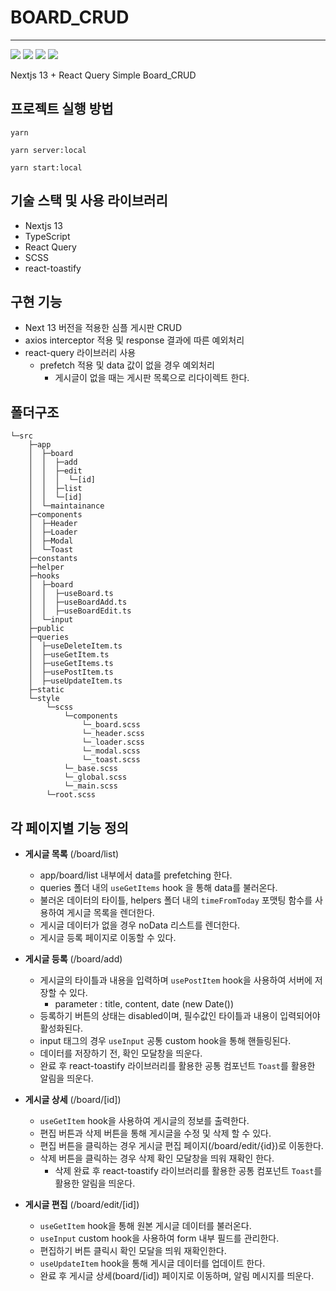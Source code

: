 # BOARD_CRUD

---
<img src="https://img.shields.io/badge/Next.js-000000?style=for-the-badge&logo=Next.js&logoColor=white">  <img src="https://img.shields.io/badge/TypeScript-3178C6?style=for-the-badge&logo=TypeScript&logoColor=white">  <img src="https://img.shields.io/badge/React Query-FF4154?style=for-the-badge&logo=React Query&logoColor=white">  <img src="https://img.shields.io/badge/Sass-CC6699?style=for-the-badge&logo=Sass&logoColor=white">

Nextjs 13 + React Query Simple Board_CRUD

## 프로젝트 실행 방법

```
yarn

yarn server:local

yarn start:local

```

## 기술 스택 및 사용 라이브러리

- Nextjs 13
- TypeScript
- React Query
- SCSS
- react-toastify

## 구현 기능

- Next 13 버전을 적용한 심플 게시판 CRUD
- axios interceptor 적용 및 response 결과에 따른 예외처리
- react-query 라이브러리 사용
  - prefetch 적용 및 data 값이 없을 경우 예외처리
    - 게시글이 없을 때는 게시판 목록으로 리다이렉트 한다.

## 폴더구조

```
└─src
    ├─app
    │  ├─board
    │  │  ├─add
    │  │  ├─edit
    │  │  │  └─[id]
    │  │  ├─list
    │  │  └─[id]
    │  └─maintainance
    ├─components
    │  ├─Header
    │  ├─Loader
    │  ├─Modal
    │  └─Toast
    ├─constants
    ├─helper
    ├─hooks
    │  ├─board
    │  │  ├─useBoard.ts
    │  │  ├─useBoardAdd.ts
    │  │  ├─useBoardEdit.ts
    │  └─input
    ├─public
    ├─queries
    │  ├─useDeleteItem.ts
    │  ├─useGetItem.ts
    │  ├─useGetItems.ts
    │  ├─usePostItem.ts
    │  ├─useUpdateItem.ts
    ├─static
    └─style
        └─scss
            └─components
                └─_board.scss
                └─_header.scss
                └─_loader.scss
                └─_modal.scss
                └─_toast.scss
            └─_base.scss
            └─_global.scss
            └─_main.scss
        └─root.scss
```

## 각 페이지별 기능 정의

- **게시글 목록** (/board/list)

  - app/board/list 내부에서 data를 prefetching 한다.
  - queries 폴더 내의 `useGetItems` hook 을 통해 data를 불러온다.
  - 불러온 데이터의 타이틀, helpers 폴더 내의 `timeFromToday` 포맷팅 함수를 사용하여 게시글 목록을 렌더한다.
  - 게시글 데이터가 없을 경우 noData 리스트를 렌더한다.
  - 게시글 등록 페이지로 이동할 수 있다.

- **게시글 등록** (/board/add)

  - 게시글의 타이틀과 내용을 입력하며 `usePostItem` hook을 사용하여 서버에 저장할 수 있다.
    - parameter : title, content, date (new Date())
  - 등록하기 버튼의 상태는 disabled이며, 필수값인 타이틀과 내용이 입력되어야 활성화된다.
  - input 태그의 경우 `useInput` 공통 custom hook을 통해 핸들링된다.
  - 데이터를 저장하기 전, 확인 모달창을 띄운다.
  - 완료 후 react-toastify 라이브러리를 활용한 공통 컴포넌트 `Toast`를 활용한 알림을 띄운다.

- **게시글 상세** (/board/[id])

  - `useGetItem` hook을 사용하여 게시글의 정보를 출력한다.
  - 편집 버튼과 삭제 버튼을 통해 게시글을 수정 및 삭제 할 수 있다.
  - 편집 버튼을 클릭하는 경우 게시글 편집 페이지(/board/edit/{id})로 이동한다.
  - 삭제 버튼을 클릭하는 경우 삭제 확인 모달창을 띄워 재확인 한다.
    - 삭제 완료 후 react-toastify 라이브러리를 활용한 공통 컴포넌트 `Toast`를 활용한 알림을 띄운다.

- **게시글 편집** (/board/edit/[id])
  - `useGetItem` hook을 통해 원본 게시글 데이터를 불러온다.
  - `useInput` custom hook을 사용하여 form 내부 필드를 관리한다.
  - 편집하기 버튼 클릭시 확인 모달을 띄워 재확인한다.
  - `useUpdateItem` hook을 통해 게시글 데이터를 업데이트 한다.
  - 완료 후 게시글 상세(board/[id]) 페이지로 이동하며, 알림 메시지를 띄운다.
